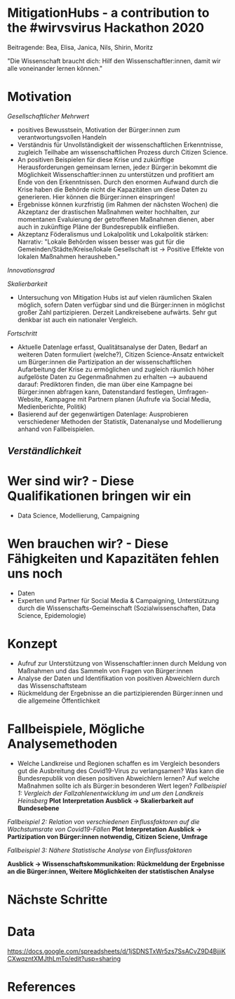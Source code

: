 # MitigationHubs -  a contribution to the #wirvsvirus Hackathon 2020
Beitragende: Bea, Elisa, Janica, Nils, Shirin, Moritz

"Die Wissenschaft braucht dich: Hilf den Wissenschaftler:innen, damit wir alle voneinander lernen können."

# Motivation
*Gesellschaftlicher Mehrwert*
- positives Bewusstsein, Motivation der Bürger:innen zum verantwortungsvollen Handeln
- Verständnis für Unvollständigkeit der wissenschaftlichen Erkenntnisse, zugleich Teilhabe am wissenschaftlichen Prozess durch Citizen Science.
- An positiven Beispielen für diese Krise und zukünftige Herausforderungen gemeinsam lernen, jede:r Bürger:in bekommt die Möglichkeit Wissenschaftler:innen zu unterstützen und profitiert am Ende von den Erkenntnissen. Durch den enormen Aufwand durch die Krise haben die Behörde nicht die Kapazitäten um diese Daten zu generieren. Hier können die Bürger:innen einspringen!
- Ergebnisse können kurzfristig (im Rahmen der nächsten Wochen) die Akzeptanz der drastischen Maßnahmen weiter hochhalten, zur momentanen Evaluierung der getroffenen Maßnahmen dienen, aber auch in zukünftige Pläne der Bundesrepublik einfließen.
- Akzeptanz Föderalismus und Lokalpolitik und Lokalpolitik stärken: Narrativ: "Lokale Behörden wissen besser was gut für die Gemeinden/Städte/Kreise/lokale Gesellschaft ist -> Positive Effekte von lokalen Maßnahmen herausheben."

*Innovationsgrad*

*Skalierbarkeit*
- Untersuchung von Mitigation Hubs ist auf vielen räumlichen Skalen möglich, sofern Daten verfügbar sind und die Bürger:innen in möglichst großer Zahl partizipieren. Derzeit Landkreisebene aufwärts. Sehr gut denkbar ist auch ein nationaler Vergleich.

*Fortschritt*
- Aktuelle Datenlage erfasst, Qualitätsanalyse der Daten, Bedarf an weiteren Daten formuliert (welche?), Citizen Science-Ansatz entwickelt um Bürger:innen die Partizipation an der wissenschaftlichen Aufarbeitung der Krise zu ermöglichen und zugleich räumlich höher aufgelöste Daten zu Gegenmaßnahmen zu erhalten
	--> aubauend darauf: Prediktoren finden, die man über eine Kampagne bei Bürger:innen abfragen kann, Datenstandard festlegen, Umfragen-Website, Kampagne mit Partnern planen (Aufrufe via Social Media, Medienberichte, Politik)
- Basierend auf der gegenwärtigen Datenlage: Ausprobieren verschiedener Methoden der Statistik, Datenanalyse und Modellierung anhand von Fallbeispielen.

*Verständlichkeit*
- 

# Wer sind wir? - Diese Qualifikationen bringen wir ein
- Data Science, Modellierung, Campaigning

# Wen brauchen wir? - Diese Fähigkeiten und Kapazitäten fehlen uns noch
- Daten
- Experten und Partner für Social Media & Campaigning, Unterstützung durch die Wissenschafts-Gemeinschaft (Sozialwissenschaften, Data Science, Epidemologie)

# Konzept
- Aufruf zur Unterstützung von Wissenschaftler:innen durch Meldung von Maßnahmen und das Sammeln von Fragen von Bürger:innen
- Analyse der Daten und Identifikation von positiven Abweichlern durch das Wissenschaftsteam
- Rückmeldung der Ergebnisse an die partizipierenden Bürger:innen und die allgemeine Öffentlichkeit

# Fallbeispiele, Mögliche Analysemethoden
- Welche Landkreise und Regionen schaffen es im Vergleich besonders gut die Ausbreitung des Covid19-Virus zu verlangsamen? Was kann die Bundesrepublik von diesen positiven Abweichlern lernen? Auf welche Maßnahmen sollte ich als Bürger:in besonderen Wert legen?
*Fallbeispiel 1: Vergleich der Fallzahlenentwicklung im und um den Landkreis Heinsberg*
**Plot**
**Interpretation**
**Ausblick -> Skalierbarkeit auf Bundesebene**

*Fallbeispiel 2: Relation von verschiedenen Einflussfaktoren auf die Wachstumsrate von Covid19-Fällen*
**Plot**
**Interpretation**
**Ausblick -> Partizipation von Bürger:innen notwendig, Citizen Sciene, Umfrage**

*Fallbeispiel 3: Nähere Statistische Analyse von Einflussfaktoren*

**Ausblick -> Wissenschaftskommunikation: Rückmeldung der Ergebnisse an die Bürger:innen, Weitere Möglichkeiten der statistischen Analyse**

# Nächste Schritte


# Data 
https://docs.google.com/spreadsheets/d/1jSDNSTxWr5zs7SsACvZ9D4BjjiKCXwqzntXMJthLmTo/edit?usp=sharing

# References
